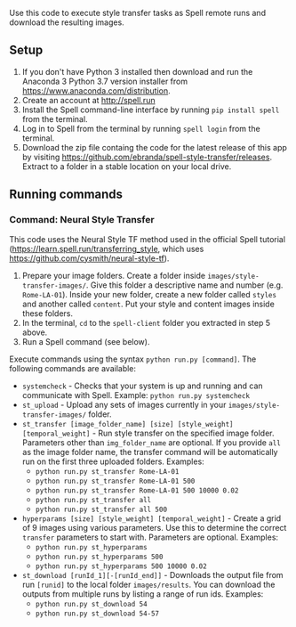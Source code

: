 Use this code to execute style transfer tasks as Spell remote runs and download the resulting images. 

## Setup

1. If you don't have Python 3 installed then download and run the Anaconda 3 Python 3.7 version installer from https://www.anaconda.com/distribution.
2. Create an account at http://spell.run
3. Install the Spell command-line interface by running `pip install spell` from the terminal.
4. Log in to Spell from the terminal by running `spell login` from the terminal.
5. Download the zip file containg the code for the latest release of this app by visiting https://github.com/ebranda/spell-style-transfer/releases. Extract to a folder in a stable location on your local drive.

## Running commands

### Command: Neural Style Transfer

This code uses the Neural Style TF method used in the official Spell tutorial (https://learn.spell.run/transferring_style, which uses https://github.com/cysmith/neural-style-tf).

1. Prepare your image folders. Create a folder inside `images/style-transfer-images/`. Give this folder a descriptive name and number (e.g. `Rome-LA-01`). Inside your new folder, create a new folder called `styles` and another called `content`. Put your style and content images inside these folders.
2. In the terminal, `cd` to the `spell-client` folder you extracted in step 5 above.
3. Run a Spell command (see below).


Execute commands using the syntax `python run.py [command]`. The following commands are available:

* `systemcheck` - Checks that your system is up and running and can communicate with Spell. Example: `python run.py systemcheck`
* `st_upload` - Upload any sets of images currently in your `images/style-transfer-images/` folder.
* `st_transfer [image_folder_name] [size] [style_weight] [temporal_weight]` - Run style transfer on the specified image folder. Parameters other than `img_folder_name` are optional. If you provide `all` as the image folder name, the transfer command will be automatically run on the first three uploaded folders. Examples: 
	- `python run.py st_transfer Rome-LA-01`  
	- `python run.py st_transfer Rome-LA-01 500` 
	- `python run.py st_transfer Rome-LA-01 500 10000 0.02`
	- `python run.py st_transfer all`
	- `python run.py st_transfer all 500`
* `hyperparams [size] [style_weight] [temporal_weight]` - Create a grid of 9 images using various parameters. Use this to determine the correct `transfer` parameters to start with. Parameters are optional. Examples: 
	- `python run.py st_hyperparams`  
	- `python run.py st_hyperparams 500` 
	- `python run.py st_hyperparams 500 10000 0.02`
* `st_download [runId_1][-[runId_end]]` - Downloads the output file from run `[runid]` to the local folder `images/results`. You can download the outputs from multiple runs by listing a range of run ids. Examples: 
	- `python run.py st_download 54`
	- `python run.py st_download 54-57` 

